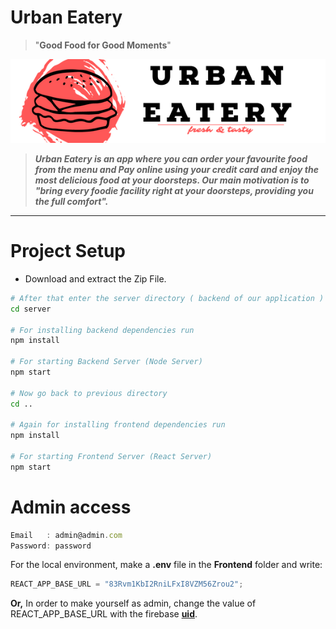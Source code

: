 # Urban Eatery

> \"**Good Food for Good Moments**"

![Untitled](src/images/ReadmeCanvas.png)

> **_Urban Eatery is an app where you can order your favourite food from the menu and Pay online using your credit card and enjoy the most delicious food at your doorsteps. Our main motivation is to "bring every foodie facility right at your doorsteps, providing you the full comfort"._**

---

# Project Setup

- Download and extract the Zip File.

```bash
# After that enter the server directory ( backend of our application )
cd server

# For installing backend dependencies run
npm install

# For starting Backend Server (Node Server)
npm start

# Now go back to previous directory
cd ..

# Again for installing frontend dependencies run
npm install

# For starting Frontend Server (React Server)
npm start
```

# Admin access

```jsx
Email   : admin@admin.com
Password: password
```

For the local environment, make a **.env** file in the **Frontend** folder and write:

```jsx
REACT_APP_BASE_URL = "83Rvm1KbI2RniLFxI8VZM56Zrou2";
```

**Or,** In order to make yourself as admin, change the value of REACT_APP_BASE_URL with the firebase **[uid](https://firebase.google.com/docs/auth/web/manage-users)**.
